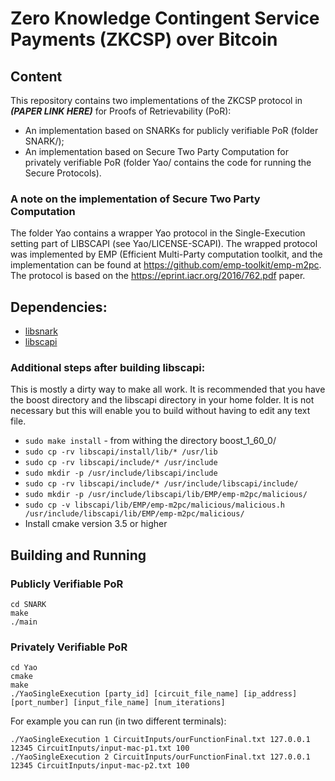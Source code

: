 # Zero Knowledge Contingent Service Payments (ZKCSP) over Bitcoin

## Content

This repository contains two implementations of the ZKCSP protocol in ***(PAPER LINK HERE)*** for Proofs of Retrievability (PoR):

* An implementation based on SNARKs for publicly verifiable PoR (folder SNARK/);
* An implementation based on Secure Two Party Computation for privately verifiable PoR (folder Yao/ contains the code for running the Secure Protocols).

### A note on the implementation of Secure Two Party Computation
The folder Yao contains a wrapper Yao protocol in the Single-Execution setting part of LIBSCAPI (see Yao/LICENSE-SCAPI).
The wrapped protocol was implemented by EMP (Efficient Multi-Party computation toolkit, and the implementation can be
found at https://github.com/emp-toolkit/emp-m2pc.
The protocol is based on the https://eprint.iacr.org/2016/762.pdf paper.



## Dependencies:

* [libsnark](https://github.com/scipr-lab/libsnark/)
* [libscapi](https://github.com/cryptobiu/libscapi/)


### Additional steps after building libscapi: 
This is mostly a dirty way to make all work. It is recommended that you have the boost directory and the libscapi directory in your home folder. It is not necessary but this will enable you to build without having to edit any text file.

* `sudo make install` - from withing the directory boost_1_60_0/
* `sudo cp -rv libscapi/install/lib/* /usr/lib`
* `sudo cp -rv libscapi/include/* /usr/include`
* `sudo mkdir -p /usr/include/libscapi/include` 
* `sudo cp -rv libscapi/include/* /usr/include/libscapi/include/`
* `sudo mkdir -p /usr/include/libscapi/lib/EMP/emp-m2pc/malicious/`
* `sudo cp -v libscapi/lib/EMP/emp-m2pc/malicious/malicious.h /usr/include/libscapi/lib/EMP/emp-m2pc/malicious/`
* Install cmake version 3.5 or higher


## Building and Running

### Publicly Verifiable PoR
```
cd SNARK
make
./main

```

### Privately Verifiable PoR

```
cd Yao
cmake
make
./YaoSingleExecution [party_id] [circuit_file_name] [ip_address] [port_number] [input_file_name] [num_iterations]
```

For example you can run (in two different terminals):
```
./YaoSingleExecution 1 CircuitInputs/ourFunctionFinal.txt 127.0.0.1 12345 CircuitInputs/input-mac-p1.txt 100
./YaoSingleExecution 2 CircuitInputs/ourFunctionFinal.txt 127.0.0.1 12345 CircuitInputs/input-mac-p2.txt 100
```





